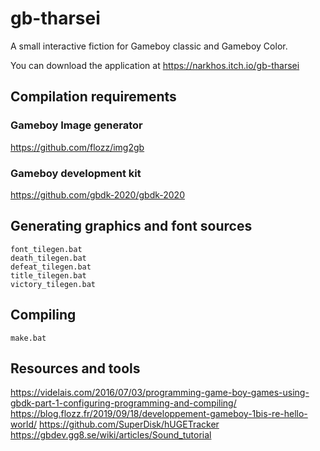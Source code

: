 # gb-tharsei
A small interactive fiction for Gameboy classic and Gameboy Color.

You can download the application at https://narkhos.itch.io/gb-tharsei

## Compilation requirements

### Gameboy Image generator

https://github.com/flozz/img2gb

### Gameboy development kit

https://github.com/gbdk-2020/gbdk-2020

## Generating graphics and font sources

```
font_tilegen.bat
death_tilegen.bat
defeat_tilegen.bat
title_tilegen.bat
victory_tilegen.bat
```

## Compiling

```
make.bat
```

## Resources and tools

https://videlais.com/2016/07/03/programming-game-boy-games-using-gbdk-part-1-configuring-programming-and-compiling/
https://blog.flozz.fr/2019/09/18/developpement-gameboy-1bis-re-hello-world/
https://github.com/SuperDisk/hUGETracker
https://gbdev.gg8.se/wiki/articles/Sound_tutorial
